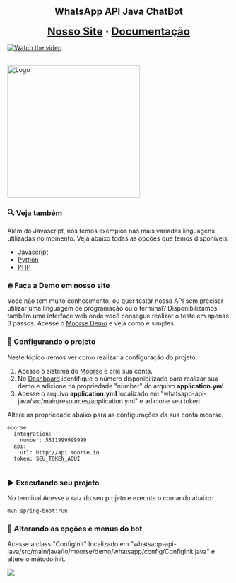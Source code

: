 <div>
<h2 align="center">WhatsApp API Java ChatBot</h2>
<p align="center">
<strong><font size="+2" align="center">
  <a href="https://whatsapp.moorse.io/">Nosso Site</a>
  <span> · </span>
  <a href="https://moorse.readme.io/">Documentação</a>
</font></strong>
<br/>

[![Watch the video](https://img.youtube.com/vi/qVqOn6Ee9x4/maxresdefault.jpg)](https://youtu.be/qVqOn6Ee9x4)

<br/>
<a href="https://moorse.io/">
  <img alt="Logo" title="#logo" width="300px" src="files/github.gif">
</a>
</p>
</div>


<a id="tecnologias-utilizadas"></a>

### :mag: Veja também

Além do Javascript, nós temos exemplos nas mais variadas linguagens utilizadas no momento. Veja abaixo todas as opções que temos disponíveis:

- [Javascript]()
- [Python]()
- [PHP]()

<a id="structure"></a>


### :fire: Faça a Demo em nosso site
Você não tem muito conhecimento, ou quer testar nossa API sem precisar utilizar uma linguagem de programação ou o terminal? Disponibilizamos também uma interface web onde você consegue realizar o teste em apenas 3 passos. Acesse o [Moorse Demo](https://app.moorse.io/demo) e veja como é simples.


### :rocket: Configurando o projeto
Neste tópico iremos ver como realizar a configuração do projeto.

1. Acesse o sistema do [Moorse](https://app.moorse.io/demo) e crie sua conta.
2. No [Dashboard](https://app.moorse.io) identifique o número disponibilizado para realizar sua demo e adicione na propriedade "number" do arquivo **application.yml**.
3. Acesse o arquivo **application.yml** localizado em "whatsapp-api-java/src/main/resources/application.yml" e adicione seu token.

Altere as propriedade abaixo para as configurações da sua conta moorse.

```
moorse:
  integration:
    number: 5511999999999
  api:
    url: http://api.moorse.io
  token: SEU_TOKEN_AQUI
  
```

### :arrow_forward: Executando seu projeto
No terminal Acesse a raiz do seu projeto e execute o comando abaixo:

```
mvn spring-boot:run
```

### :pencil: Alterando as opções e menus do bot
Acesse a class "ConfigInit" localizado em "whatsapp-api-java/src/main/java/io/moorse/demo/whatsapp/config/ConfigInit.java" e altere o método init.


![](![]([]()))
